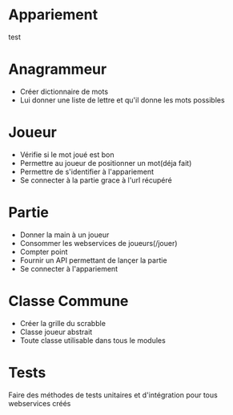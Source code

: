 # Appariement
test
# Anagrammeur
- Créer dictionnaire de mots
- Lui donner une liste de lettre et qu'il donne les mots possibles

# Joueur
- Vérifie si le mot joué est bon
- Permettre au joueur de positionner un mot(déja fait)
- Permettre de s'identifier à l'appariement
- Se connecter à la partie grace à l'url récupéré

# Partie
- Donner la main à un joueur
- Consommer les webservices de joueurs(/jouer)
- Compter point
- Fournir un API permettant de lançer la partie
- Se connecter à l'appariement

# Classe Commune
- Créer la grille du scrabble
- Classe joueur abstrait
- Toute classe utilisable dans tous le modules

# Tests
Faire des méthodes de tests unitaires et d'intégration pour tous webservices créés
